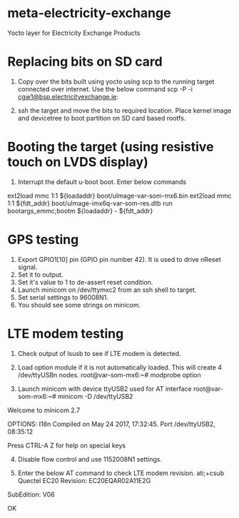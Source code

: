 # meta-electricity-exchange
Yocto layer for Electricity Exchange Products

# Replacing bits on SD card
1. Copy over the bits built using yocto using scp to the running target connected over internet. Use the below command
scp -P <ssh-port> -i <path-to-ssh-key> <path-to-file-to-copy> cgw1@bsp.electricityexchange.ie:

2. ssh the target and move the bits to required location. Place kernel image and devicetree to boot partition on SD card
based rootfs.

# Booting the target (using resistive touch on LVDS display)
1. Interrupt the default u-boot boot. Enter below commands

ext2load mmc 1:1 ${loadaddr} boot/uImage-var-som-mx6.bin
ext2load mmc 1:1 ${fdt_addr} boot/uImage-imx6q-var-som-res.dtb
run bootargs_emmc;bootm ${loadaddr} - ${fdt_addr}


# GPS testing
1. Export GPIO1[10] pin (GPIO pin number 42). It is used to drive nReset signal.
2. Set it to output.
3. Set it's value to 1 to de-assert reset condition.
4. Launch minicom on /dev/ttymxc2 from an ssh shell to target.
5. Set serial settings to 96008N1.
6. You should see some strings on minicom.

# LTE modem testing
1. Check output of lsusb to see if LTE modem is detected.

2. Load option module if it is not automatically loaded. This will create 4 /dev/ttyUSBn nodes.
root@var-som-mx6:~# modprobe option

3. Launch minicom with device ttyUSB2 used for AT interface
root@var-som-mx6:~# minicom -D /dev/ttyUSB2

Welcome to minicom 2.7

OPTIONS: I18n
Compiled on May 24 2017, 17:32:45.
Port /dev/ttyUSB2, 08:35:12

Press CTRL-A Z for help on special keys

4. Disable flow control and use 1152008N1 settings. 

5. Enter the below AT command to check LTE modem revision.
ati;+csub
Quectel
EC20
Revision: EC20EQAR02A11E2G

SubEdition: V06

OK
